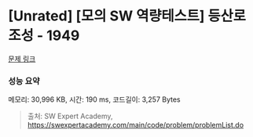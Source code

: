 # [Unrated] [모의 SW 역량테스트] 등산로 조성 - 1949 

[문제 링크](https://swexpertacademy.com/main/code/problem/problemDetail.do?contestProbId=AV5PoOKKAPIDFAUq) 

### 성능 요약

메모리: 30,996 KB, 시간: 190 ms, 코드길이: 3,257 Bytes



> 출처: SW Expert Academy, https://swexpertacademy.com/main/code/problem/problemList.do